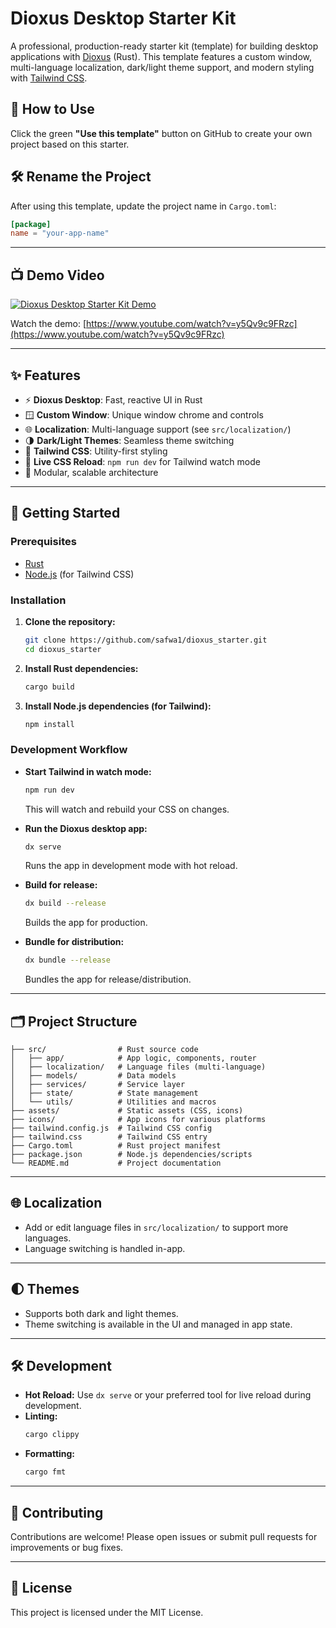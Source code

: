 # Dioxus Desktop Starter Kit

A professional, production-ready starter kit (template) for building desktop applications with [Dioxus](https://dioxuslabs.com/) (Rust). This template features a custom window, multi-language localization, dark/light theme support, and modern styling with [Tailwind CSS](https://tailwindcss.com/).

## 🚀 How to Use

Click the green **"Use this template"** button on GitHub to create your own project based on this starter.

## 🛠 Rename the Project

After using this template, update the project name in `Cargo.toml`:

```toml
[package]
name = "your-app-name"
```

---

## 📺 Demo Video

[![Dioxus Desktop Starter Kit Demo](https://img.youtube.com/vi/y5Qv9c9FRzc/0.jpg)](https://www.youtube.com/watch?v=y5Qv9c9FRzc)

Watch the demo: [https://www.youtube.com/watch?v=y5Qv9c9FRzc](https://www.youtube.com/watch?v=y5Qv9c9FRzc)

---

## ✨ Features

- ⚡ **Dioxus Desktop**: Fast, reactive UI in Rust
- 🪟 **Custom Window**: Unique window chrome and controls
- 🌐 **Localization**: Multi-language support (see `src/localization/`)
- 🌗 **Dark/Light Themes**: Seamless theme switching
- 🎨 **Tailwind CSS**: Utility-first styling
- 🔄 **Live CSS Reload**: `npm run dev` for Tailwind watch mode
- 🧩 Modular, scalable architecture

---

## 🚀 Getting Started

### Prerequisites
- [Rust](https://www.rust-lang.org/tools/install)
- [Node.js](https://nodejs.org/) (for Tailwind CSS)

### Installation

1. **Clone the repository:**
   ```bash
   git clone https://github.com/safwa1/dioxus_starter.git
   cd dioxus_starter
   ```
2. **Install Rust dependencies:**
   ```bash
   cargo build
   ```
3. **Install Node.js dependencies (for Tailwind):**
   ```bash
   npm install
   ```

### Development Workflow

- **Start Tailwind in watch mode:**
  ```bash
  npm run dev
  ```
  This will watch and rebuild your CSS on changes.

- **Run the Dioxus desktop app:**
  ```bash
  dx serve
  ```
  Runs the app in development mode with hot reload.

- **Build for release:**
  ```bash
  dx build --release
  ```
  Builds the app for production.

- **Bundle for distribution:**
  ```bash
  dx bundle --release
  ```
  Bundles the app for release/distribution.

---

## 🗂️ Project Structure

```
├── src/                # Rust source code
│   ├── app/            # App logic, components, router
│   ├── localization/   # Language files (multi-language)
│   ├── models/         # Data models
│   ├── services/       # Service layer
│   ├── state/          # State management
│   └── utils/          # Utilities and macros
├── assets/             # Static assets (CSS, icons)
├── icons/              # App icons for various platforms
├── tailwind.config.js  # Tailwind CSS config
├── tailwind.css        # Tailwind CSS entry
├── Cargo.toml          # Rust project manifest
├── package.json        # Node.js dependencies/scripts
└── README.md           # Project documentation
```

---

## 🌐 Localization

- Add or edit language files in `src/localization/` to support more languages.
- Language switching is handled in-app.

---

## 🌓 Themes

- Supports both dark and light themes.
- Theme switching is available in the UI and managed in app state.

---

## 🛠️ Development

- **Hot Reload:** Use `dx serve` or your preferred tool for live reload during development.
- **Linting:**
  ```bash
  cargo clippy
  ```
- **Formatting:**
  ```bash
  cargo fmt
  ```

---

## 🤝 Contributing

Contributions are welcome! Please open issues or submit pull requests for improvements or bug fixes.

---

## 📄 License

This project is licensed under the MIT License.
